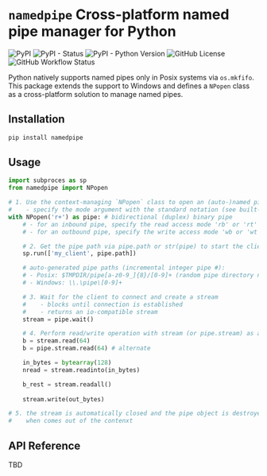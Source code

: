 # `namedpipe` Cross-platform named pipe manager for Python

![PyPI](https://img.shields.io/pypi/v/namedpipe)
![PyPI - Status]( https://img.shields.io/pypi/status/namedpipe)
![PyPI - Python Version](https://img.shields.io/pypi/pyversions/namedpipe)
![GitHub License](https://img.shields.io/github/license/python-ffmpegio/python-namedpipe)
![GitHub Workflow Status](https://img.shields.io/github/workflow/status/python-ffmpegio/python-namedpipe/Run%20Tests)

Python natively supports named pipes only in Posix systems via `os.mkfifo`. 
This package extends the support to Windows and defines a `NPopen` class as 
a cross-platform solution to manage named pipes.

## Installation

```bash
pip install namedpipe
```

## Usage

```python
import subproces as sp
from namedpipe import NPopen

# 1. Use the context-managing `NPopen` class to open an (auto-)named pipe
#    - specify the mode argument with the standard notation (see built-in open())
with NPopen('r+') as pipe: # bidirectional (duplex) binary pipe
    # - for an inbound pipe, specify the read access mode 'rb' or 'rt' 
    # - for an outbound pipe, specify the write access mode 'wb or 'wt'

    # 2. Get the pipe path via pipe.path or str(pipe) to start the client program
    sp.run(['my_client', pipe.path])

    # auto-generated pipe paths (incremental integer pipe #):
    # - Posix: $TMPDIR/pipe[a-z0-9_]{8}/[0-9]+ (random pipe directory name)
    # - Windows: \\.\pipe\[0-9]+

    # 3. Wait for the client to connect and create a stream
    #    - blocks until connection is established
    #    - returns an io-compatible stream
    stream = pipe.wait()

    # 4. Perform read/write operation with stream (or pipe.stream) as a file-like object
    b = stream.read(64)
    b = pipe.stream.read(64) # alternate

    in_bytes = bytearray(128)
    nread = stream.readinto(in_bytes)

    b_rest = stream.readall()
    
    stream.write(out_bytes)

# 5. the stream is automatically closed and the pipe object is destroyed
#    when comes out of the contenxt
```

## API Reference

TBD
